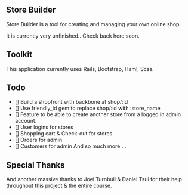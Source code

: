 ## Store Builder
Store Builder is a tool for creating and managing your own online shop.

It is currently very unfinished.. Check back here soon.

## Toolkit
This application currently uses Rails, Bootstrap, Haml, Scss.

## Todo
+ [] Build a shopfront with backbone at shop/:id
+ [] Use friendly_id gem to replace shop/:id with :store_name
+ [] Feature to be able to create another store from a logged in admin account.
+ [] User logins for stores
+ [] Shopping cart & Check-out for stores
+ [] Orders for admin
+ [] Customers for admin
And so much more....

## Special Thanks
And another massive thanks to Joel Turnbull & Daniel Tsui for their help throughout this project & the entire course.
